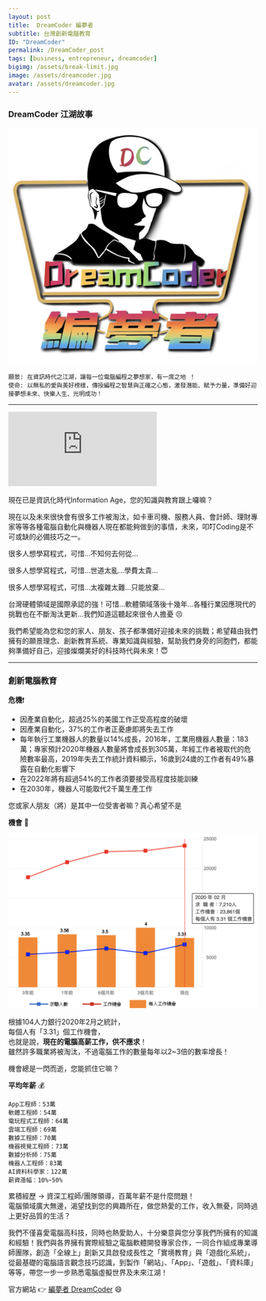 ```yaml
---
layout: post
title:  DreamCoder 編夢者 
subtitle: 台灣創新電腦教育
ID: "DreamCoder"
permalink: /DreamCoder_post
tags: [business, entrepreneur, dreamcoder]
bigimg: /assets/break-limit.jpg
image: /assets/dreamcoder.jpg
avatar: /assets/dreamcoder.jpg
---
```


### DreamCoder 江湖故事

![Dreamcoder logo](/assets/dreamcoder.jpg)

```
願景: 在資訊時代之江湖，讓每一位電腦編程之夢想家，有一席之地 ！  
使命: 以無私的愛與美好榜樣，傳授編程之智慧與正確之心態，激發潛能、賦予力量，準備好迎接夢想未來、快樂人生、光明成功！
```

---

<div class="embed-video">
<iframe src="https://www.youtube.com/embed/KlvUD-YwKOc" frameborder="0" allow="accelerometer; autoplay; encrypted-media; gyroscope; picture-in-picture" allowfullscreen></iframe>
</div>

現在已是資訊化時代Information Age，您的知識與教育跟上囉嘛？

現在以及未來很快會有很多工作被淘汰，如卡車司機、服務人員、會計師、理財專家等等各種電腦自動化與機器人現在都能夠做到的事情，未來，叩叮Coding是不可或缺的必備技巧之一。

很多人想學寫程式，可惜…不知何去何從...

很多人想學寫程式，可惜…世道太亂…學費太貴...

很多人想學寫程式，可惜…太複雜太難…只能放棄...

台灣硬體領域是國際承認的強！可惜...軟體領域落後十幾年...各種行業因應現代的挑戰也在不斷淘汰更新...我們知道這聽起來很令人擔憂 :persevere:

我們希望能為您和您的家人、朋友、孩子都準備好迎接未來的挑戰；希望藉由我們擁有的願景理念、創新教育系統、專業知識與經驗，幫助我們身旁的同胞們，都能夠準備好自己，迎接燦爛美好的科技時代與未來！:innocent:

---

### 創新電腦教育

<b>危機</b>:heavy_exclamation_mark:

* 因產業自動化，超過25%的美國工作正受高程度的破壞
* 因產業自動化，37%的工作者正憂慮即將失去工作
* 每年執行工業機器人的數量以14%成長，2016年，工業用機器人數量：183萬；專家預計2020年機器人數量將會成長到305萬，年經工作者被取代的危險數率最高，2019年失去工作統計資料顯示，16歲到24歲的工作者有49%暴露在自動化影響下
* 在2022年將有超過54%的工作者須要接受高程度技能訓練
* 在2030年，機器人可能取代2千萬生產工作

您或家人朋友（將）是其中一位受害者嘛？真心希望不是

<b>機會</b> :gift_heart:

![2020 職缺統計](/assets/2020-computer-job-stat.png)

根據104人力銀行2020年2月之統計，  
每個人有「3.31」個工作機會，  
也就是說，<b>現在的電腦高薪工作，供不應求</b>！  
雖然許多職業將被淘汰，不過電腦工作的數量每年以2~3倍的數率增長！

機會總是一閃而逝，您能抓住它嘛？

<b>平均年薪</b> :moneybag:

```
App工程師：53萬  
軟體工程師：54萬  
電玩程式工程師：64萬  
雲端工程師：69萬  
數據工程師：70萬  
機器視覺工程師：73萬  
數據分析師：75萬  
機器人工程師：83萬  
AI資料科學家：122萬  
薪資漲幅：10%~50%  
```

累積經歷 -> 資深工程師/團隊領導，百萬年薪不是什麼問題！  
電腦領域廣大無邊，渴望找到您的興趣所在，做您熱愛的工作，收入無憂，同時過上更好品質的生活？

我們不僅喜愛電腦高科技，同時也熱愛助人，十分樂意與您分享我們所擁有的知識和經驗！我們與各界擁有實際經驗之電腦軟體開發專家合作，一同合作組成專業導師團隊，創造「全線上」創新又具啟發成長性之「實境教育」與「遊戲化系統」，從最基礎的電腦語言觀念技巧認識，到製作「網站」、「App」、「遊戲」、「資料庫」等等，帶您一步一步熟悉電腦虛擬世界及未來江湖！

官方網站 :point_right: [編夢者 DreamCoder] :smile:


[編夢者 DreamCoder]: https://tomyhhc.com

